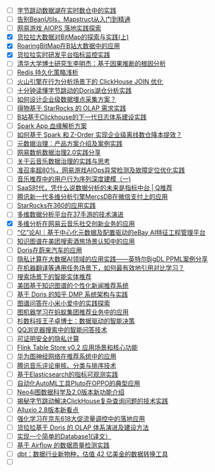 - [ ] [字节跳动数据湖在实时数仓中的实践](https://mp.weixin.qq.com/s/YGM2JbzxQiLxpASVtngyoQ)
- [ ] [告别BeanUtils，Mapstruct从入门到精通](https://mp.weixin.qq.com/s/8yDzCzLB-9LncZVeAnMJmA)
- [ ] [网易游戏 AIOPS 落地实践探索](https://mp.weixin.qq.com/s/07JlCkNyzfppRrm3ZCQBWw)
- [x] [货拉拉大数据对BitMap的探索与实践(上)](https://smartsi.blog.csdn.net/article/details/128891918)
- [x] [RoaringBitMap在B站大数据中的应用](https://smartsi.blog.csdn.net/article/details/127724706)
- [x] [货拉拉实时研发平台指标监控实践](https://mp.weixin.qq.com/s/WzkZQAc6DOZFT7wfhTTmOw)
- [ ] [清华大学博士研究生李明杰：基于因果推断的根因分析](https://mp.weixin.qq.com/s/EUVs0qxFIJTuA_AhAhuejQ)
- [ ] [Redis 持久化策略浅析](https://mp.weixin.qq.com/s/v4z9tUm46mUN4SxxMwwP6A)
- [ ] [火山引擎在行为分析场景下的 ClickHouse JOIN 优化](https://mp.weixin.qq.com/s/kfJ6HbfHMi7lvaBE8YxzJQ)
- [ ] [十分钟读懂字节跳动的Doris湖仓分析实践](https://mp.weixin.qq.com/s/qpsBl7bvxPyHGiG30sdQHQ)
- [ ] [如何设计企业级数据埋点采集方案？](https://mp.weixin.qq.com/s/317LXvWmOEAqWH2lw5EQ1w)
- [ ] [得物基于 StarRocks 的 OLAP 需求实践](https://mp.weixin.qq.com/s/_EM47lNxizXi_GliOtvaeQ)
- [ ] [B站基于Clickhouse的下一代日志体系建设实践](https://mp.weixin.qq.com/s/dUs7WUKUDOf9lLG6tzdk0g)
- [ ] [Spark App 血缘解析方案](https://mp.weixin.qq.com/s/RQZaF1s5t7iNI6uRWjpJjw)
- [ ] [如何基于 Spark 和 Z-Order 实现企业级离线数仓降本提效？](https://mp.weixin.qq.com/s/eIGSugPvEzTewxHix-xL0g)
- [ ] [元数据治理：产品方案介绍及案例实践](https://mp.weixin.qq.com/s/JrteROAA_XsiEOhf7TKeRw)
- [ ] [网易数帆数据治理2.0实践分享](https://mp.weixin.qq.com/s/KWo376Gv1qrL96LuvNdJQw)
- [ ] [关于云音乐数据治理的实践与思考](https://mp.weixin.qq.com/s/swEpbRLw4Sc0uExIu9YQEA)
- [ ] [准召率超80%，网易游戏AIOps异常检测及故障定位优化实践](https://mp.weixin.qq.com/s/sV58GfQ0YsO5sCqP0UUyPA)
- [ ] [音乐推荐中的用户行为序列深度建模（一)](https://mp.weixin.qq.com/s/Q2rtrGmFbj2IohF0iP3Q8w)
- [ ] [SaaS时代，凭什么说数据分析的未来是指标中台 | Q推荐](https://mp.weixin.qq.com/s/5cDa8OS7vy-GocAW7i5IXg)
- [ ] [腾讯新一代多维分析引擎MercsDB在微信支付上的应用](https://mp.weixin.qq.com/s/J6PvxNrccZI2mCH9Y-nLsA)
- [ ] [StarRocks在360的应用实践](https://mp.weixin.qq.com/s/jxecT5d0N46JAQrhCCYpSA)
- [ ] [多维数据分析平台在37手游的技术演进](https://mp.weixin.qq.com/s/jfOpZ9_OBIh9bIArgdmHQg)
- [x] [多维分析在网易云音乐社交创新业务的应用](https://smartsi.blog.csdn.net/article/details/134131980)
- [ ] [“亿”论AI｜基于中心化元数据及配置驱动的eBay AI特征工程管理平台](https://mp.weixin.qq.com/s/j2lDW1LK74t_7eTAMfj2cg)
- [ ] [知识图谱在美团搜索酒旅场景认知中的应用](https://mp.weixin.qq.com/s/JJPp_zZx09xHZdqZZrMkfA)
- [ ] [Doris在蔚来汽车的应用](https://mp.weixin.qq.com/s/TCpXPoO0xaSXTk46ld2HfQ)
- [ ] [隐私计算在大数据AI领域的应用实践——英特尔BigDL PPML案例分享](https://mp.weixin.qq.com/s/axQM2BxQXe-eIsmsbue6hA)
- [ ] [在机器翻译等通用任务场景下，如何最有效地引用对比学习？](https://mp.weixin.qq.com/s/AI0mtijL-8N-jclesGCF2w)
- [ ] [搜索场景下的智能实体推荐](https://mp.weixin.qq.com/s/BLTyWF2ZOyaSh18-cR-OIA)
- [ ] [美团基于知识图谱的个性化新闻推荐系统](https://mp.weixin.qq.com/s/hNKa4dbFTBvU-UaBfS1wyw)
- [ ] [基于 Doris 的知乎 DMP 系统架构与实践](https://mp.weixin.qq.com/s/sV-YN3sgngJpmZg-FYLQlA)
- [ ] [图谱问答在小米小爱中的实践探索](https://mp.weixin.qq.com/s/I28NED4hj5xbSUamdKHJUQ)
- [ ] [图机器学习在蚂蚁集团推荐业务中的应用](https://mp.weixin.qq.com/s/BgNQdW3RvLw6rS1Wy-emzA)
- [ ] [杉数科技王子卓博士：数据驱动的智能决策](https://mp.weixin.qq.com/s/5WaPoTWiblP1m5va-A58VQ)
- [ ] [QQ浏览器搜索中的智能问答技术](https://mp.weixin.qq.com/s/2XYMVXfuSNZav4Pa8r5FqQ)
- [ ] [可证明安全的隐私计算](https://mp.weixin.qq.com/s/SA57fhEqi-CYoRXliwB6Jw)
- [ ] [Flink Table Store v0.2 应用场景和核心功能](https://mp.weixin.qq.com/s/lEH4cA0Z4XYVPVppOyzU5g)
- [ ] [华为图神经网络在推荐系统中的应用](https://mp.weixin.qq.com/s/-taaV-bANzhtDDtLRfTD7g)
- [ ] [腾讯音乐评论审核、分类与排序技术](https://mp.weixin.qq.com/s/xWZv64DnZ2ceMbX50BvGLA)
- [ ] [基于Elasticsearch的指标可观测实践](https://mp.weixin.qq.com/s/fbcMOQm4eseBpTx8M3hHfw)
- [ ] [自动化AutoML工具Pluto在OPPO的典型应用](https://mp.weixin.qq.com/s/GqGJjvEyyaoaSDLjVdZ14g)
- [ ] [Neo4j图数据科学及2.0版本新功能介绍](https://mp.weixin.qq.com/s/tdVu42zEsC6hEDRBFCawqw)
- [ ] [揭秘字节跳动解决ClickHouse复杂查询问题的技术实践](https://mp.weixin.qq.com/s/w16doLc-gfafeCCDJRPp_Q)
- [ ] [Alluxio 2.8版本新看点](https://mp.weixin.qq.com/s/4tRmygmvO0UdCjcIpu-wbA)
- [ ] [强化学习在京东618大促流量调控中的落地应用](https://mp.weixin.qq.com/s/oDmTX1N8A9UJfhiudc4hFQ)
- [ ] [货拉拉基于 Doris 的 OLAP 体系演进及建设方法](https://mp.weixin.qq.com/s/t13Q3R0mSay_IlByBCSnXg)
- [ ] [实现一个简单的Database1(译文）](https://mp.weixin.qq.com/s/YRuKiD4mV6-ypcH80Jvfzg)
- [ ] [基于 Airflow 的数据质量检测实践](https://mp.weixin.qq.com/s/WA9k1nZXrvXr7JAkmlg2Ew)
- [ ] [dbt：数据行业新物种，估值 42 亿美金的数据转换工具](https://mp.weixin.qq.com/s/Bj-b7XHRvR8X-3dyEmEBcg)
- [ ] []()
